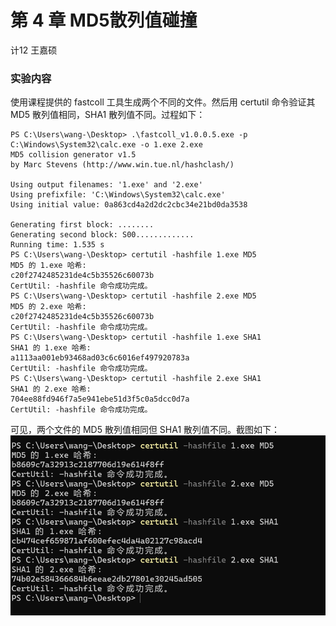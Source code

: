 # 第 4 章 MD5散列值碰撞

计12 王嘉硕

### 实验内容
使用课程提供的 fastcoll 工具生成两个不同的文件。然后用 certutil 命令验证其 MD5 散列值相同，SHA1 散列值不同。过程如下：

```
PS C:\Users\wang-\Desktop> .\fastcoll_v1.0.0.5.exe -p C:\Windows\System32\calc.exe -o 1.exe 2.exe
MD5 collision generator v1.5
by Marc Stevens (http://www.win.tue.nl/hashclash/)

Using output filenames: '1.exe' and '2.exe'
Using prefixfile: 'C:\Windows\System32\calc.exe'
Using initial value: 0a863cd4a2d2dc2cbc34e21bd0da3538

Generating first block: ........
Generating second block: S00.............
Running time: 1.535 s
PS C:\Users\wang-\Desktop> certutil -hashfile 1.exe MD5
MD5 的 1.exe 哈希:
c20f2742485231de4c5b35526c60073b
CertUtil: -hashfile 命令成功完成。
PS C:\Users\wang-\Desktop> certutil -hashfile 2.exe MD5
MD5 的 2.exe 哈希:
c20f2742485231de4c5b35526c60073b
CertUtil: -hashfile 命令成功完成。
PS C:\Users\wang-\Desktop> certutil -hashfile 1.exe SHA1
SHA1 的 1.exe 哈希:
a1113aa001eb93468ad03c6c6016ef497920783a
CertUtil: -hashfile 命令成功完成。
PS C:\Users\wang-\Desktop> certutil -hashfile 2.exe SHA1
SHA1 的 2.exe 哈希:
704ee88fd946f7a5e941ebe51d3f5c0a5dcc0d7a
CertUtil: -hashfile 命令成功完成。
```

可见，两个文件的 MD5 散列值相同但 SHA1 散列值不同。截图如下：
![](assests/dd1ac7d51b6169da33e4f9a20c07b0e.png)

